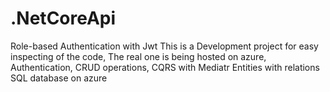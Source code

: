 # .NetCoreApi
Role-based Authentication with Jwt
This is a Development project for easy inspecting of the code,
The real one is being hosted on azure,
Authentication, CRUD operations, 
CQRS with Mediatr
Entities with relations
SQL database on azure
